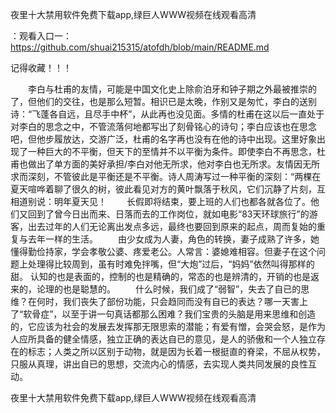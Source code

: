 夜里十大禁用软件免费下载app,绿巨人WWW视频在线观看高清

：观看入口一：https://github.com/shuai215315/atofdh/blob/main/README.md


记得收藏！！！



　　李白与杜甫的友情，可能是中国文化史上除俞泊牙和钟子期之外最被推崇的了，但他们的交往，也是那么短暂。相识已是太晚，作别又是匆忙，李白的送别诗：“飞蓬各自远，且尽手中杯”，从此再也没见面。多情的杜甫在这以后一直处于对李白的思念之中，不管流落何地都写出了刻骨铭心的诗句；李白应该也在思念吧，但他步履放达，交游广泛，杜甫的名字再也没有在他的诗中出现。这里好象出现了一种巨大的不平衡，但天下的至情并不以平衡为条件。即使李白不再思念，杜甫也做出了单方面的美好承担/李白对他无所求，他对李白也无所求。友情因无所求而深刻，不管彼此是平衡还是不平衡。诗人周涛写过一种平衡的深刻：“两棵在夏天喧哗着聊了很久的树，彼此看见对方的黄叶飘落于秋风，它们沉静了片刻，互相道别说：明年夏天见！
　　长假即将结束，要上班的人们也都各就各位了。他们又回到了曾今日出而来、日落而去的工作岗位，就如电影“83天环球旅行”的游客，出去过年的人们无论离出发点多远，最终也要回到原来的起点，周而复始的重复与去年一样的生活。
　　由少女成为人妻，角色的转换，妻子成熟了许多，她懂得勤俭持家，学会孝敬公婆、疼爱老公。人常言：婆媳难相容。但妻子在这个问题上处理得比较周到，虽有时难免拌嘴，但“大炮”过后，“妈妈”依然叫得那样的甜。
认知的也是表面的，控制的也是精确的，常态的也是辨清的，开销的也是返来的，论理的也是聪慧的。
　　什么时候，我们成了“弱智”，失去了自已的思维？在何时，我们丧失了部份功能，只会趋同而没有自已的表达？哪一天害上了“软骨症”，以至于讲一句真话都那么困难？我们宝贵的头脑是用来思维和创造的，它应该为社会的发展去发挥那无限思索的潜能；有爱有憎，会哭会怒，是作为人应所具备的健全情感，独立正确的表达自已的意见，是人的骄傲和一个人独立存在的标志；人类之所以区别于动物，就是因为长着一根挺直的脊梁，不屈从权势，只服从真理，讲出自已的思想，交流内心的情感，去实现人类共同发展的良性互动。







夜里十大禁用软件免费下载app,绿巨人WWW视频在线观看高清
